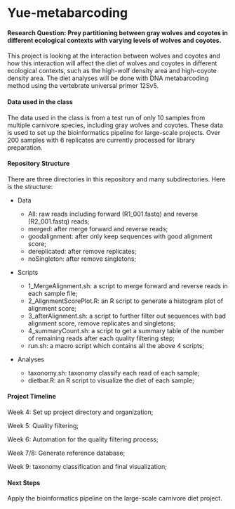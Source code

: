 # Yue-metabarcoding

#### Research Question: Prey partitioning between gray wolves and coyotes in different ecological contexts with varying levels of wolves and coyotes. 

This project is looking at the interaction between wolves and coyotes and how this interaction will affect the diet of wolves and coyotes in different ecological contexts, such as the high-wolf density area and high-coyote density area. The diet analyses will be done with DNA metabarcoding method using the vertebrate universal primer 12Sv5. 

#### Data used in the class

The data used in the class is from a test run of only 10 samples from multiple carnivore species, including gray wolves and coyotes. These data is used to set up the bioinformatics pipeline for large-scale projects. Over 200 samples with 6 replicates are currently processed for library preparation. 

#### Repository Structure

There are three directories in this repository and many subdirectories. Here is the structure:
- Data
  - All: raw reads including forward (R1_001.fastq) and reverse (R2_001.fastq) reads;
  - merged: after merge forward and reverse reads;
  - goodalignment: after only keep sequences with good alignment score;
  - dereplicated: after remove replicates;
  - noSingleton: after remove singletons;

- Scripts
  - 1_MergeAlignment.sh: a script to merge forward and reverse reads in each sample file;  
  - 2_AlignmentScorePlot.R: an R script to generate a histogram plot of alignment score;  
  - 3_afterAlignment.sh: a script to further filter out sequences with bad alignment score, remove replicates and singletons;  
  - 4_summaryCount.sh: a script to get a summary table of the number of remaining reads after each quality filtering step;  
  - run.sh: a macro script which contains all the above 4 scripts; 

- Analyses
  - taxonomy.sh: taxonomy classify each read of each sample; 
  - dietbar.R: an R script to visualize the diet of each sample; 
 
#### Project Timeline
 
Week 4: Set up project directory and organization;

Week 5: Quality filtering; 

Week 6: Automation for the quality filtering process; 

Week 7/8: Generate reference database; 

Week 9: taxonomy classification and final visualization; 

#### Next Steps

Apply the bioinformatics pipeline on the large-scale carnivore diet project. 
